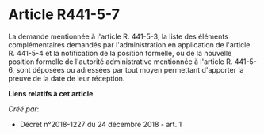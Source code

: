 # Article R441-5-7

La demande mentionnée à l'article R. 441-5-3, la liste des éléments complémentaires demandés par l'administration en
application de l'article R. 441-5-4 et la notification de la position formelle, ou de la nouvelle position formelle de
l'autorité administrative mentionnée à l'article R. 441-5-6, sont déposées ou adressées par tout moyen permettant d'apporter
la preuve de la date de leur réception.

**Liens relatifs à cet article**

_Créé par_:

  - Décret n°2018-1227 du 24 décembre 2018 - art. 1
